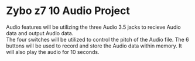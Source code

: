 # Zybo z7 10 Audio Project

Audio features will be utilizing the three Audio 3.5 jacks to recieve Audio data and output Audio data.  
The four switches will be utilized to control the pitch of the Audio file.
The 6 buttons will be used to record and store the Audio data within memory.  It will also play the audio for 10 seconds.
